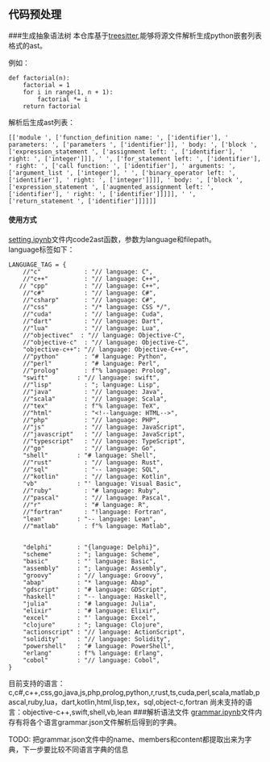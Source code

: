 ## 代码预处理
###生成抽象语法树
本仓库基于[treesitter](https://github.com/tree-sitter/tree-sitter),能够将源文件解析生成python嵌套列表格式的ast。

例如：
```
def factorial(n):
    factorial = 1
    for i in range(1, n + 1):
        factorial *= i
    return factorial
```
解析后生成ast列表：
```
[['module ', ['function_definition name: ', ['identifier'], ' parameters: ', ['parameters ', ['identifier']], ' body: ', ['block ', ['expression_statement ', ['assignment left: ', ['identifier'], ' right: ', ['integer']]], ' ', ['for_statement left: ', ['identifier'], ' right: ', ['call function: ', ['identifier'], ' arguments: ', ['argument_list ', ['integer'], ' ', ['binary_operator left: ', ['identifier'], ' right: ', ['integer']]]], ' body: ', ['block ', ['expression_statement ', ['augmented_assignment left: ', ['identifier'], ' right: ', ['identifier']]]]], ' ', ['return_statement ', ['identifier']]]]]]
```
#### 使用方式
[setting.ipynb](/setting.ipynb)文件内code2ast函数，参数为language和filepath。<br>
language标签如下：
```
LANGUAGE_TAG = {
    //"c"            : "// language: C",
    //"c++"          : "// language: C++",
   // "cpp"          : "// language: C++",
    //"c#"           : "// language: C#",
    //"csharp"       : "// language: C#",
    //"css"          : "/* language: CSS */",
    //"cuda"         : "// language: Cuda",
    //"dart"         : "// language: Dart",
    //"lua"          : "// language: Lua",
    //"objectivec"  : "// language: Objective-C",
    //"objective-c"  : "// language: Objective-C",
    "objective-c++": "// language: Objective-C++",
    //"python"       : "# language: Python",
    //"perl"         : "# language: Perl",
    //"prolog"       : f"% language: Prolog",
    "swift"        : "// language: swift",
    //"lisp"         : "; language: Lisp",
    //"java"         : "// language: Java",
    //"scala"        : "// language: Scala",
    //"tex"          : f"% language: TeX",
    //"html"         : "<!--language: HTML-->",
    //"php"          : "// language: PHP",
    //"js"           : "// language: JavaScript",
    //"javascript"   : "// language: JavaScript",
    //"typescript"   : "// language: TypeScript",
    //"go"           : "// language: Go",
    "shell"        : "# language: Shell",
    //"rust"         : "// language: Rust",
    //"sql"          : "-- language: SQL",
    //"kotlin"       : "// language: Kotlin",
    "vb"           : "' language: Visual Basic",
    //"ruby"         : "# language: Ruby",
    //"pascal"       : "// language: Pascal",
    //"r"            : "# language: R",
    //"fortran"      : "!language: Fortran",
    "lean"         : "-- language: Lean",
    //"matlab"       : f"% language: Matlab",
    
    
    "delphi"       : "{language: Delphi}",
    "scheme"       : "; language: Scheme",
    "basic"        : "' language: Basic",
    "assembly"     : "; language: Assembly",
    "groovy"       : "// language: Groovy",
    "abap"         : "* language: Abap",
    "gdscript"     : "# language: GDScript",
    "haskell"      : "-- language: Haskell",
    "julia"        : "# language: Julia",
    "elixir"       : "# language: Elixir",
    "excel"        : "' language: Excel",
    "clojure"      : "; language: Clojure",
    "actionscript" : "// language: ActionScript",
    "solidity"     : "// language: Solidity",
    "powershell"   : "# language: PowerShell",
    "erlang"       : f"% language: Erlang",
    "cobol"        : "// language: Cobol",
}
```
目前支持的语言：c,c#,c++,css,go,java,js,php,prolog,python,r,rust,ts,cuda,perl,scala,matlab,pascal,ruby,lua，dart,kotlin,html,lisp,tex，sql,object-c,fortran
尚未支持的语言：objective-c++,swift,shell,vb,lean
###解析语法文件
[grammar.ipynb](/grammar.ipynb)文件内存有将各个语言grammar.json文件解析后得到的字典。

TODO:
把grammar.json文件中的name、members和content都提取出来为字典，下一步要比较不同语言字典的信息


